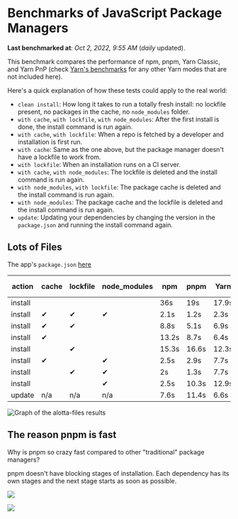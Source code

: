 # Benchmarks of JavaScript Package Managers

**Last benchmarked at**: _Oct 2, 2022, 9:55 AM_ (_daily_ updated).

This benchmark compares the performance of npm, pnpm, Yarn Classic, and Yarn PnP (check [Yarn's benchmarks](https://yarnpkg.com/benchmarks) for any other Yarn modes that are not included here).

Here's a quick explanation of how these tests could apply to the real world:

- `clean install`: How long it takes to run a totally fresh install: no lockfile present, no packages in the cache, no `node_modules` folder.
- `with cache`, `with lockfile`, `with node_modules`: After the first install is done, the install command is run again.
- `with cache`, `with lockfile`: When a repo is fetched by a developer and installation is first run.
- `with cache`: Same as the one above, but the package manager doesn't have a lockfile to work from.
- `with lockfile`: When an installation runs on a CI server.
- `with cache`, `with node_modules`: The lockfile is deleted and the install command is run again.
- `with node_modules`, `with lockfile`: The package cache is deleted and the install command is run again.
- `with node_modules`: The package cache and the lockfile is deleted and the install command is run again.
- `update`: Updating your dependencies by changing the version in the `package.json` and running the install command again.

## Lots of Files

The app's `package.json` [here](https://github.com/pnpm/pnpm.github.io/blob/main/benchmarks/fixtures/alotta-files/package.json)

| action  | cache | lockfile | node_modules| npm | pnpm | Yarn | Yarn PnP |
| ---     | ---   | ---      | ---         | --- | ---  | ---  | ---      |
| install |       |          |             | 36s | 19s | 17.9s | 25.4s |
| install | ✔     | ✔        | ✔           | 2.1s | 1.2s | 2.3s | n/a |
| install | ✔     | ✔        |             | 8.8s | 5.1s | 6.9s | 1.5s |
| install | ✔     |          |             | 13.2s | 8.7s | 6.4s | 6.9s |
| install |       | ✔        |             | 15.3s | 16.6s | 12.3s | 19.2s |
| install | ✔     |          | ✔           | 2.5s | 2.9s | 7.7s | n/a |
| install |       | ✔        | ✔           | 2s | 1.3s | 7.7s | n/a |
| install |       |          | ✔           | 2.5s | 10.3s | 12.9s | n/a |
| update  | n/a | n/a | n/a | 7.6s | 11.4s | 6.6s | 14.7s |

<img alt="Graph of the alotta-files results" src="/img/benchmarks/alotta-files.svg" />

## The reason pnpm is fast

Why is pnpm so crazy fast compared to other "traditional" package managers?

pnpm doesn't have blocking stages of installation. Each dependency has its own stages and the next stage starts as soon as possible.

![](/img/installation-stages-of-other-pms.png)

![](/img/installation-stages-of-pnpm.jpg)